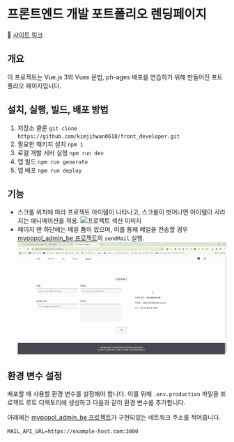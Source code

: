 # 프론트엔드 개발 포트폴리오 렌딩페이지
🔗 <a href="https://kimjihwan0618.github.io/front_developer/" target="_blank">사이트 링크</a>

## 개요
이 프로젝트는 Vue.js 3와 Vuex 문법, ph-ages 배포를 연습하기 위해 만들어진 포트폴리오 페이지입니다.

## 설치, 실행, 빌드, 배포 방법
1. 저장소 클론
``
git clone https://github.com/kimjihwan0618/front_developer.git
``
2. 필요한 패키지 설치
``
npm i
``
3. 로컬 개발 서버 실행
``
npm run dev
``
4. 앱 빌드
``
npm run generate
``
5. 앱 배포 
``
npm run deploy
``
## 기능
- 스크롤 위치에 따라 프로젝트 아이템이 나타나고, 스크롤이 벗어나면 아이템이 사라지는 애니메이션을 적용.
![프로젝트 섹션 이미지](./assets/images/project_scroll_ani.gif)
- 페이지 맨 하단에는 메일 폼이 있으며, 이를 통해 메일을 전송할 경우 [mypopol_admin_be 프로젝트](https://github.com/kimjihwan0618/mypopol_admin_be/blob/main/controllers/emailCtrl.js)의 `sendMail` 실행.
![메일 전송 이미지](./assets/images/mail_send.gif)

## 환경 변수 설정

배포할 때 사용할 환경 변수를 설정해야 합니다. 이를 위해 `.env.production` 파일을 프로젝트 루트 디렉토리에 생성하고 다음과 같이 환경 변수를 추가합니다.

아래에는 [mypopol_admin_be 프로젝트](https://github.com/kimjihwan0618/mypopol_admin_be.js)가 구현되있는 네트워크 주소를 적어줍니다.
```plaintext
MAIL_API_URL=https://example-host.com:3000